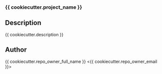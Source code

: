 ### {{ cookiecutter.project_name }}
## Description
{{ cookiecutter.description }}

## Author
{{ cookiecutter.repo_owner_full_name }} <{{ cookiecutter.repo_owner_email }}>
